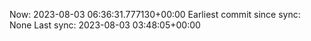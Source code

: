 Now: 2023-08-03 06:36:31.777130+00:00 Earliest commit since sync: None Last sync: 2023-08-03 03:48:05+00:00
